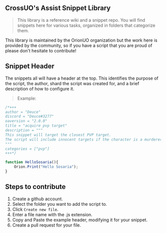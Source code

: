 ## CrossUO's Assist Snippet Library

> This library is a reference wiki and a snippet repo. You will find snippets here 
for various tasks, organized in folders that categorize them. 

This library is maintained by the OrionUO organization but the work here is provided
by the community, so if you have a script that you are proud of please don't hesitate
to contribute!

## Snippet Header

The snippets all will have a header at the top. This identifies the purpose of the script,
the author, shard the script was created for, and a brief description of how to configure it.

> Example:

```javascript
/*+++
author = "Deuce"
discord = "Deuce#3277"
oaversion = "2.0.0"
title = "acquire pvp target"
description = """
This snippet will target the closest PVP target. 
The script will include innocent targets if the character is a murderer.
"""
categories = ["pvp"]
+++*/

function HelloSosaria(){
    Orion.Print("Hello Sosaria");    
}
```

## Steps to contribute

1.  Create a github account.
2.  Select the folder you want to add the script to.
3.  Click `Create new file`.    
4.  Enter a file name with the .js extension.
5.  Copy and Paste the example header, modifying it for your snippet.
6.  Create a pull request for your file.
